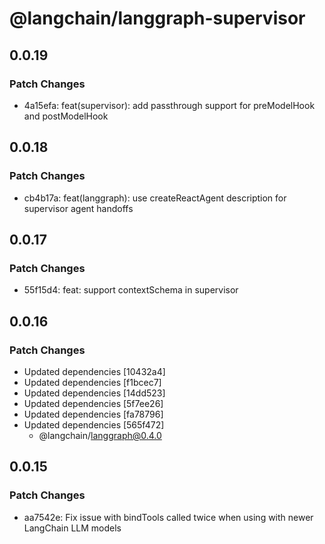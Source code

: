 # @langchain/langgraph-supervisor

## 0.0.19

### Patch Changes

- 4a15efa: feat(supervisor): add passthrough support for preModelHook and postModelHook

## 0.0.18

### Patch Changes

- cb4b17a: feat(langgraph): use createReactAgent description for supervisor agent handoffs

## 0.0.17

### Patch Changes

- 55f15d4: feat: support contextSchema in supervisor

## 0.0.16

### Patch Changes

- Updated dependencies [10432a4]
- Updated dependencies [f1bcec7]
- Updated dependencies [14dd523]
- Updated dependencies [5f7ee26]
- Updated dependencies [fa78796]
- Updated dependencies [565f472]
  - @langchain/langgraph@0.4.0

## 0.0.15

### Patch Changes

- aa7542e: Fix issue with bindTools called twice when using with newer LangChain LLM models
